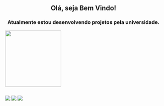 ## <div align="center">Olá, seja Bem Vindo!</div>
### <div align="center">Atualmente estou desenvolvendo projetos pela universidade.</div>

<div>
  <img height="180em" src="https://github-readme-stats.vercel.app/api?username=Rosiihelena&show_icons=true&theme=dark&includ_all_commits=true"/>
</div>
  
 ##
 
<div> 
  <a href="https://www.instagram.com/https://www.instagram.com/rosiihelena//" target="_blank"><img src="https://img.shields.io/badge/-Instagram-%23E4405F?style=for-the-badge&logo=instagram&logoColor=white" target="_blank"></a> 
  <a href = "mailto:will.2819@hotmail.com"><img src="https://img.shields.io/badge/Microsoft_Outlook-0078D4?style=for-the-badge&logo=microsoft-outlook&logoColor=white" target="_blank"></a>
  <a href = "https://wa.me/5512997272819"><img src="https://img.shields.io/badge/WhatsApp-25D366?style=for-the-badge&logo=whatsapp&logoColor=white" target="_blank"></a>
</div>
